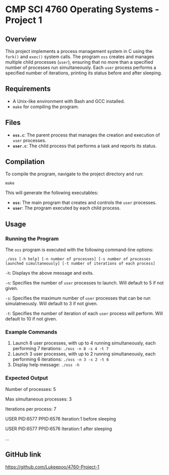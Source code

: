 # CMP SCI 4760 Operating Systems - Project 1

## Overview

This project implements a process management system in C using the `fork()` and `exec()` system calls. The program `oss` creates and manages multiple child processes (`user`), ensuring that no more than a specified number of processes run simultaneously. Each `user` process performs a specified number of iterations, printing its status before and after sleeping.

## Requirements

- A Unix-like environment with Bash and GCC installed.
- `make` for compiling the program.

## Files

- **`oss.c`**: The parent process that manages the creation and execution of `user` processes.
- **`user.c`**: The child process that performs a task and reports its status.

## Compilation

To compile the program, navigate to the project directory and run:

```make```

This will generate the following executables:
- **`oss`**: The main program that creates and controls the `user` processes.
- **`user`**: The program executed by each child process.

## Usage

### Running the Program

The `oss` program is executed with the following command-line options:

`./oss [-h help] [-n number of processes] [-s number of processes launched simultaneously] [-t number of iterations of each process]`

`-h`: Displays the above message and exits.

`-n`: Specifies the number of `user` processes to launch. Will default to 5 if not given.

`-s`: Specifies the maximum number of `user` processes that can be run simulatneously. Will default to 3 if not given.

`-t`: Specifies the number of iteration of each `user` process will perform. Will default to 10 if not given.

### Example Commands

1. Launch 8 user processes, with up to 4 running simultaneously, each performing 7 iterations: `./oss -n 8 -s 4 -t 7`
2. Launch 3 user processes, with up to 2 running simultaneously, each performing 6 iterations: `./oss -n 3 -s 2 -t 6`
3. Display help message: `./oss -h`

### Expected Output

Number of processes: 5

Max simultaneous processes: 3

Iterations per process: 7

USER PID:6577 PPID:6576 Iteration:1 before sleeping

USER PID:6577 PPID:6576 Iteration:1 after sleeping

...


## GitHub link

https://github.com/Lukeepoo/4760-Project-1